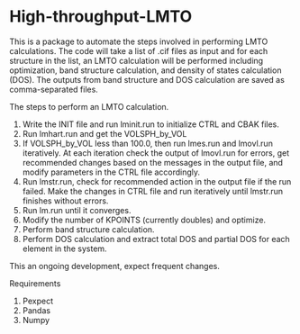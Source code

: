 # High-throughput-LMTO

This is a package to automate the steps involved in performing LMTO calculations.  The code will take a list of .cif files as input and for each structure in the list, an LMTO calculation will be performed including optimization, band structure calculation, and density of states calculation (DOS).  The outputs from band structure and DOS calculation are saved as comma-separated files.

The steps to perform an LMTO calculation.
1. Write the INIT file and run lminit.run to initialize CTRL and CBAK files.
2. Run lmhart.run and get the VOLSPH_by_VOL
3. If VOLSPH_by_VOL less than 100.0, then run lmes.run and lmovl.run iteratively.
       At each iteration check the output of lmovl.run for errors, get recommended
       changes based on the messages in the output file, and modify parameters in
       the CTRL file accordingly.
4. Run lmstr.run, check for recommended action in the output file if 
       the run failed. Make the changes in CTRL file and run iteratively 
       until lmstr.run finishes without errors.
5. Run lm.run until it converges.
6. Modify the number of KPOINTS (currently doubles) and optimize.
7. Perform band structure calculation.
8. Perform DOS calculation and extract total DOS and partial DOS for each element in the system.

This an ongoing development, expect frequent changes.

Requirements
1. Pexpect
2. Pandas
3. Numpy
